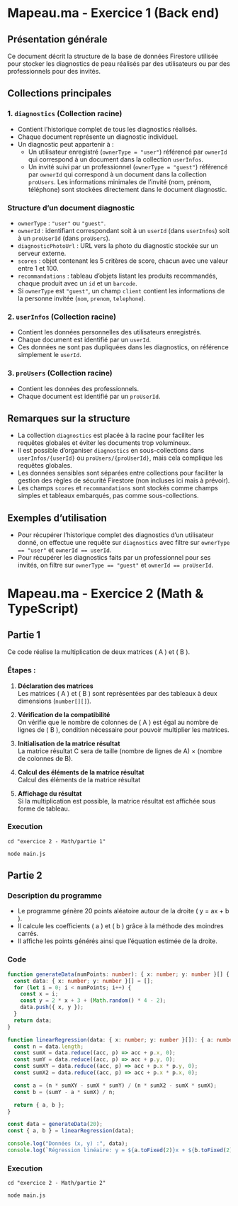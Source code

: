 # Mapeau.ma - Exercice 1 (Back end)

## Présentation générale

Ce document décrit la structure de la base de données Firestore utilisée pour stocker les diagnostics de peau réalisés par des utilisateurs ou par des professionnels pour des invités. 

## Collections principales

### 1. `diagnostics` (Collection racine)

- Contient l’historique complet de tous les diagnostics réalisés.
- Chaque document représente un diagnostic individuel.
- Un diagnostic peut appartenir à :
  - Un utilisateur enregistré (`ownerType = "user"`) référencé par `ownerId` qui correspond à un document dans la collection `userInfos`.
  - Un invité suivi par un professionnel (`ownerType = "guest"`) référencé par `ownerId` qui correspond à un document dans la collection `proUsers`. Les informations minimales de l’invité (nom, prénom, téléphone) sont stockées directement dans le document diagnostic.

### Structure d’un document diagnostic

- `ownerType` : `"user"` ou `"guest"`.
- `ownerId` : identifiant correspondant soit à un `userId` (dans `userInfos`) soit à un `proUserId` (dans `proUsers`).
- `diagnosticPhotoUrl` : URL vers la photo du diagnostic stockée sur un serveur externe.
- `scores` : objet contenant les 5 critères de score, chacun avec une valeur entre 1 et 100.
- `recommandations` : tableau d’objets listant les produits recommandés, chaque produit avec un `id` et un `barcode`.
- Si `ownerType` est `"guest"`, un champ `client` contient les informations de la personne invitée (`nom`, `prenom`, `telephone`).

### 2. `userInfos` (Collection racine)

- Contient les données personnelles des utilisateurs enregistrés.
- Chaque document est identifié par un `userId`.
- Ces données ne sont pas dupliquées dans les diagnostics, on référence simplement le `userId`.

### 3. `proUsers` (Collection racine)

- Contient les données des professionnels.
- Chaque document est identifié par un `proUserId`.

## Remarques sur la structure

- La collection `diagnostics` est placée à la racine pour faciliter les requêtes globales et éviter les documents trop volumineux.
- Il est possible d’organiser `diagnostics` en sous-collections dans `userInfos/{userId}` ou `proUsers/{proUserId}`, mais cela complique les requêtes globales.
- Les données sensibles sont séparées entre collections pour faciliter la gestion des règles de sécurité Firestore (non incluses ici mais à prévoir).
- Les champs `scores` et `recommandations` sont stockés comme champs simples et tableaux embarqués, pas comme sous-collections.

## Exemples d’utilisation

- Pour récupérer l’historique complet des diagnostics d’un utilisateur donné, on effectue une requête sur `diagnostics` avec filtre sur `ownerType == "user"` et `ownerId == userId`.
- Pour récupérer les diagnostics faits par un professionnel pour ses invités, on filtre sur `ownerType == "guest"` et `ownerId == proUserId`.


# Mapeau.ma - Exercice 2 (Math & TypeScript)

## Partie 1

Ce code réalise la multiplication de deux matrices \( A \) et \( B \).

### Étapes :

1. **Déclaration des matrices**  
   Les matrices \( A \) et \( B \) sont représentées par des tableaux à deux dimensions (`number[][]`).

2. **Vérification de la compatibilité**  
On vérifie que le nombre de colonnes de \( A \) est égal au nombre de lignes de \( B \), condition nécessaire pour pouvoir multiplier les matrices.

3. **Initialisation de la matrice résultat**  
La matrice résultat C sera de taille (nombre de lignes de A) × (nombre de colonnes de B).

4. **Calcul des éléments de la matrice résultat**  
Calcul des éléments de la matrice résultat  

5. **Affichage du résultat**  
Si la multiplication est possible, la matrice résultat est affichée sous forme de tableau.

### Execution

```
cd "exercice 2 - Math/partie 1"

node main.js
```

## Partie 2

### Description du programme

- Le programme génère 20 points aléatoire autour de la droite \( y = ax + b \).
- Il calcule les coefficients \( a \) et \( b \) grâce à la méthode des moindres carrés.
- Il affiche les points générés ainsi que l’équation estimée de la droite.

### Code

```typescript
function generateData(numPoints: number): { x: number; y: number }[] {
  const data: { x: number; y: number }[] = [];
  for (let i = 0; i < numPoints; i++) {
    const x = i;
    const y = 2 * x + 3 + (Math.random() * 4 - 2);
    data.push({ x, y });
  }
  return data;
}

function linearRegression(data: { x: number; y: number }[]): { a: number; b: number } {
  const n = data.length;
  const sumX = data.reduce((acc, p) => acc + p.x, 0);
  const sumY = data.reduce((acc, p) => acc + p.y, 0);
  const sumXY = data.reduce((acc, p) => acc + p.x * p.y, 0);
  const sumX2 = data.reduce((acc, p) => acc + p.x * p.x, 0);

  const a = (n * sumXY - sumX * sumY) / (n * sumX2 - sumX * sumX);
  const b = (sumY - a * sumX) / n;

  return { a, b };
}

const data = generateData(20);
const { a, b } = linearRegression(data);

console.log("Données (x, y) :", data);
console.log(`Régression linéaire: y = ${a.toFixed(2)}x + ${b.toFixed(2)}`);
```

### Execution

```
cd "exercice 2 - Math/partie 2"

node main.js
```